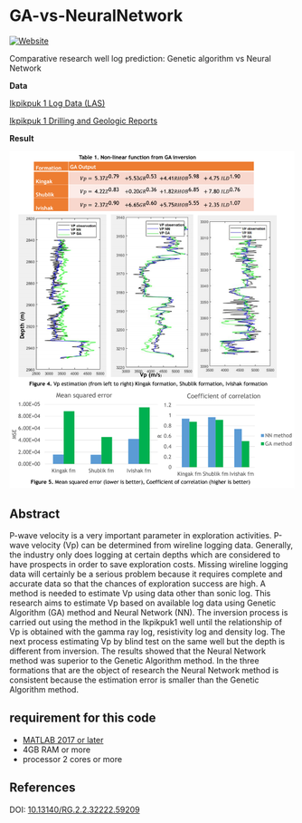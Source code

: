 # GA-vs-NeuralNetwork
[![Website](https://img.shields.io/badge/website-visit-brightgreen)](https://firasisme.github.io/)

Comparative research well log prediction: Genetic algorithm vs Neural Network 

**Data**

[Ikpikpuk 1 Log Data (LAS)](https://pubs.usgs.gov/of/1999/ofr-99-0015/Wells/Ikpik1/LAS/IK1LAS.htm)

[Ikpikpuk 1 Drilling and Geologic Reports](https://pubs.usgs.gov/of/1999/ofr-99-0015/Wells/Ikpik1/PDF/IK1PDF.htm)

**Result**

![Image](https://github.com/firasisme/GA-vs-NeuralNetwork/blob/master/GA%20vs%20NN.png)

## Abstract
P-wave velocity is a very important parameter in exploration activities. P-wave velocity (Vp) can be determined from wireline logging data. Generally, the industry only does logging at certain depths which are considered to have prospects in order to save exploration costs. Missing wireline logging data will certainly be a serious problem because it requires complete and accurate data so that the chances of exploration success are high. A method is needed to estimate Vp using data other than sonic log. This research aims to estimate Vp based on available log data using Genetic Algorithm (GA) method and Neural Network (NN). The inversion process is carried out using the method in the Ikpikpuk1 well until the relationship of Vp is obtained with the gamma ray log, resistivity log and density log. The next process estimating Vp by blind test on the same well but the depth is different from inversion. The results showed that the Neural Network method was superior to the Genetic Algorithm method. In the three formations that are the object of research the Neural Network method is consistent because the estimation error is smaller than the Genetic Algorithm method.
## requirement for this code
- [MATLAB 2017 or later](https://www.mathworks.com/)
- 4GB RAM or more
- processor 2 cores or more

## References
DOI: [10.13140/RG.2.2.32222.59209](https://www.researchgate.net/publication/335907884_Estimation_of_P-Wave_Velocity_with_Genetic_Algorithm_and_Neural_Network_Approach_Based_on_Wireline_Logging_Data?channel=doi&linkId=5d82d90ca6fdcc8fd6f3b1ae&showFulltext=true)
